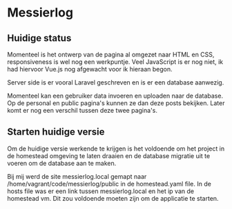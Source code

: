 # Messierlog
## Huidige status
Momenteel is het ontwerp van de pagina al omgezet naar HTML en CSS, responsiveness is wel nog een werkpuntje. Veel JavaScript is er nog niet, ik had hiervoor Vue.js nog afgewacht voor ik hieraan begon.

Server side is er vooral Laravel geschreven en is er een database aanwezig.

Momenteel kan een gebruiker data invoeren en uploaden naar de database. Op de personal en public pagina's kunnen ze dan deze posts bekijken. Later komt er nog een verschil tussen deze twee pagina's.

## Starten huidige versie
Om de huidige versie werkende te krijgen is het voldoende om het project in de homestead omgeving te laten draaien en de database migratie uit te voeren om de database aan te maken.

Bij mij werd de site messierlog.local gemapt naar /home/vagrant/code/messierlog/public in de homestead.yaml file. In de hosts file was er een link tussen messierlog.local en het ip van de homestead vm. Dit zou voldoende moeten zijn om de applicatie te starten.